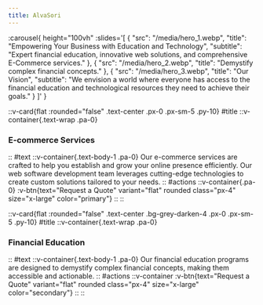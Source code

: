 ```yaml
---
title: AlvaSori
---
```


:carousel{
  height="100vh"
  :slides='[
    {
      "src": "/media/hero_1.webp",
      "title": "Empowering Your Business with Education and Technology",
      "subtitle": "Expert financial education, innovative web solutions, and comprehensive E-Commerce services."
    },
    {
      "src": "/media/hero_2.webp",
      "title": "Demystify complex financial concepts."
    },
    {
      "src": "/media/hero_3.webp",
      "title": "Our Vision",
      "subtitle": "We envision a world where everyone has access to the financial education and technological resources they need to achieve their goals."
    }
  ]'
}

::v-card{flat :rounded="false" .text-center .px-0 .px-sm-5 .py-10}
#title
  ::v-container{.text-wrap .pa-0}
  ### E-commerce Services
  ::
#text
  ::v-container{.text-body-1 .pa-0}
    Our e-commerce services are crafted to help you establish and grow your online presence efficiently. Our web software development team leverages cutting-edge technologies to create custom solutions tailored to your needs.
  ::
#actions
  ::v-container{.pa-0}
    :v-btn{text="Request a Quote" variant="flat" rounded class="px-4" size="x-large" color="primary"}
  ::
::

::v-card{flat :rounded="false" .text-center .bg-grey-darken-4 .px-0 .px-sm-5 .py-10}
#title
  ::v-container{.text-wrap .pa-0}
  ### Financial Education
  ::
#text
  ::v-container{.text-body-1 .pa-0}
    Our financial education programs are designed to demystify complex financial concepts, making them accessible and actionable.
  ::
#actions
  ::v-container
    :v-btn{text="Request a Quote" variant="flat" rounded class="px-4" size="x-large" color="secondary"}
  ::
::